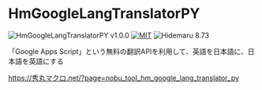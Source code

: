 # HmGoogleLangTranslatorPY

![HmGoogleLangTranslatorPY v1.0.0](https://img.shields.io/badge/HmGoogleLangTranslatorPY-v1.0.0-6479ff.svg)
[![MIT](https://img.shields.io/badge/license-MIT-blue.svg?style=flat)](LICENSE)
![Hidemaru 8.73](https://img.shields.io/badge/Hidemaru-v8.73-6479ff.svg)

「Google Apps Script」という無料の翻訳APIを利用して、英語を日本語に、日本語を英語にする

https://秀丸マクロ.net/?page=nobu_tool_hm_google_lang_translator_py